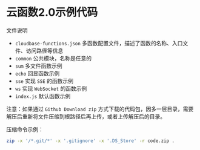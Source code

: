 # 云函数2.0示例代码

文件说明

* `cloudbase-functions.json` 多函数配置文件，描述了函数的名称、入口文件、访问路径等信息
* `common` 公共模块，名称是任意的
* `sum` 多文件函数示例
* `echo` 回显函数示例
* `sse` 实现 `SSE` 的函数示例
* `ws` 实现 `WebSocket` 的函数示例
* `index.js` 默认函数示例

注意：如果通过 `Github Download zip` 方式下载的代码包，因多一层目录，需要解压后重新将文件压缩到根路径后再上传，或者上传解压后的目录。

压缩命令示例：

```sh
zip -x '/*.git/*' -x '.gitignore' -x '.DS_Store' -r code.zip .
```
